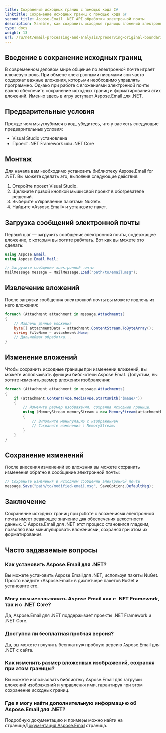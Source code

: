 ```yaml
---
title: Сохранение исходных границ с помощью кода C#
linktitle: Сохранение исходных границ с помощью кода C#
second_title: Aspose.Email .NET API обработки электронной почты
description: Узнайте, как сохранить исходные границы вложений электронной почты с помощью C# и Aspose.Email для .NET. Пошаговое руководство с исходным кодом.
type: docs
weight: 13
url: /ru/net/email-processing-and-analysis/preserving-original-boundaries-using-csharp-code/
---
```


## Введение в сохранение исходных границ

В современном деловом мире общение по электронной почте играет ключевую роль. При обмене электронными письмами они часто содержат важные вложения, которыми необходимо управлять программно. Однако при работе с вложениями электронной почты важно обеспечить сохранение исходных границ и форматирования этих вложений. Именно здесь в игру вступает Aspose.Email для .NET.

## Предварительные условия

Прежде чем мы углубимся в код, убедитесь, что у вас есть следующие предварительные условия:

- Visual Studio установлена
- Проект .NET Framework или .NET Core

## Монтаж

Для начала вам необходимо установить библиотеку Aspose.Email for .NET. Вы можете сделать это, выполнив следующие действия:

1. Откройте проект Visual Studio.
2. Щелкните правой кнопкой мыши свой проект в обозревателе решений.
3. Выберите «Управление пакетами NuGet».
4. Найдите «Aspose.Email» и установите пакет.

## Загрузка сообщений электронной почты

Первый шаг — загрузить сообщение электронной почты, содержащее вложение, с которым вы хотите работать. Вот как вы можете это сделать:

```csharp
using Aspose.Email;
using Aspose.Email.Mail;

// Загрузите сообщение электронной почты
MailMessage message = MailMessage.Load("path/to/email.msg");
```

## Извлечение вложений

После загрузки сообщения электронной почты вы можете извлечь из него вложения:

```csharp
foreach (Attachment attachment in message.Attachments)
{
    // Извлечь данные вложения
    byte[] attachmentData = attachment.ContentStream.ToByteArray();
    string fileName = attachment.Name;
    // Дальнейшая обработка...
}
```

## Изменение вложений

Чтобы сохранить исходные границы при изменении вложений, вы можете использовать функции библиотеки Aspose.Email. Допустим, вы хотите изменить размер вложения изображения:

```csharp
foreach (Attachment attachment in message.Attachments)
{
    if (attachment.ContentType.MediaType.StartsWith("image/"))
    {
        // Измените размер изображения, сохранив исходные границы.
        using (MemoryStream memoryStream = new MemoryStream(attachmentData))
        {
            // Выполните манипуляцию с изображением
            // Сохраните изменения в MemoryStream.
        }
    }
}
```

## Сохранение изменений

После внесения изменений во вложения вы можете сохранить изменения обратно в сообщение электронной почты:

```csharp
// Сохраните изменения в исходном сообщении электронной почты
message.Save("path/to/modified-email.msg", SaveOptions.DefaultMsg);
```

## Заключение

Сохранение исходных границ при работе с вложениями электронной почты имеет решающее значение для обеспечения целостности данных. С Aspose.Email для .NET этот процесс становится гладким, позволяя вам манипулировать вложениями, сохраняя при этом их форматирование.

## Часто задаваемые вопросы

### Как установить Aspose.Email для .NET?

Вы можете установить Aspose.Email для .NET, используя пакеты NuGet. Просто найдите «Aspose.Email» в диспетчере пакетов NuGet и установите его.

### Могу ли я использовать Aspose.Email как с .NET Framework, так и с .NET Core?

Да, Aspose.Email для .NET поддерживает проекты .NET Framework и .NET Core.

### Доступна ли бесплатная пробная версия?

Да, вы можете получить бесплатную пробную версию Aspose.Email для .NET с сайта.

### Как изменить размер вложенных изображений, сохраняя при этом границы?

Вы можете использовать библиотеку Aspose.Email для загрузки вложений изображений и управления ими, гарантируя при этом сохранение исходных границ.

### Где я могу найти дополнительную информацию об Aspose.Email для .NET?

 Подробную документацию и примеры можно найти на странице[Документация Aspose.Email](https://reference.aspose.com/email/net/) страница.